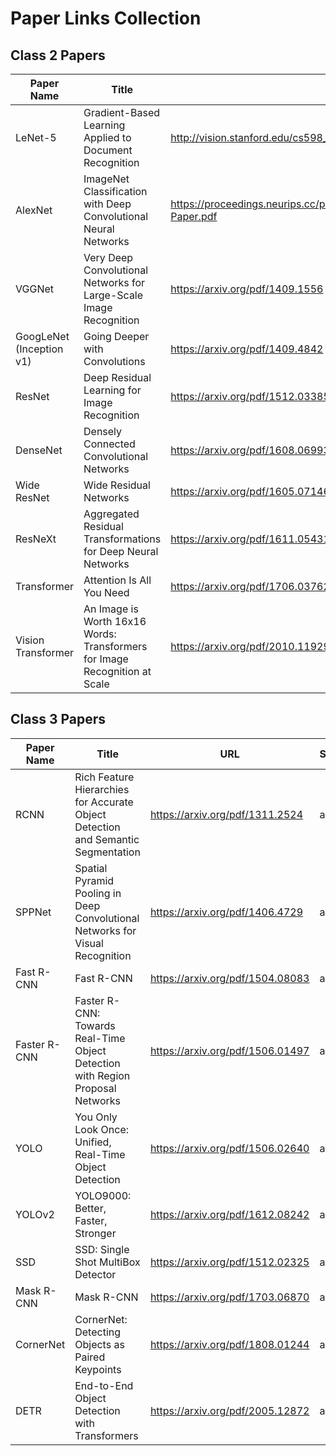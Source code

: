 # Paper Links Collection

## Class 2 Papers

| Paper Name | Title | URL | Source |
|------------|-------|-----|--------|
| LeNet-5 | Gradient-Based Learning Applied to Document Recognition | http://vision.stanford.edu/cs598_spring07/papers/Lecun98.pdf | Stanford University (Not available on arXiv) |
| AlexNet | ImageNet Classification with Deep Convolutional Neural Networks | https://proceedings.neurips.cc/paper_files/paper/2012/file/c399862d3b9d6b76c8436e924a68c45b-Paper.pdf | NeurIPS Proceedings (Not available on arXiv) |
| VGGNet | Very Deep Convolutional Networks for Large-Scale Image Recognition | https://arxiv.org/pdf/1409.1556 | arXiv |
| GoogLeNet (Inception v1) | Going Deeper with Convolutions | https://arxiv.org/pdf/1409.4842 | arXiv |
| ResNet | Deep Residual Learning for Image Recognition | https://arxiv.org/pdf/1512.03385 | arXiv |
| DenseNet | Densely Connected Convolutional Networks | https://arxiv.org/pdf/1608.06993 | arXiv |
| Wide ResNet | Wide Residual Networks | https://arxiv.org/pdf/1605.07146 | arXiv |
| ResNeXt | Aggregated Residual Transformations for Deep Neural Networks | https://arxiv.org/pdf/1611.05431 | arXiv |
| Transformer | Attention Is All You Need | https://arxiv.org/pdf/1706.03762 | arXiv |
| Vision Transformer | An Image is Worth 16x16 Words: Transformers for Image Recognition at Scale | https://arxiv.org/pdf/2010.11929 | arXiv |

## Class 3 Papers

| Paper Name | Title | URL | Source |
|------------|-------|-----|--------|
| RCNN | Rich Feature Hierarchies for Accurate Object Detection and Semantic Segmentation | https://arxiv.org/pdf/1311.2524 | arXiv |
| SPPNet | Spatial Pyramid Pooling in Deep Convolutional Networks for Visual Recognition | https://arxiv.org/pdf/1406.4729 | arXiv |
| Fast R-CNN | Fast R-CNN | https://arxiv.org/pdf/1504.08083 | arXiv |
| Faster R-CNN | Faster R-CNN: Towards Real-Time Object Detection with Region Proposal Networks | https://arxiv.org/pdf/1506.01497 | arXiv |
| YOLO | You Only Look Once: Unified, Real-Time Object Detection | https://arxiv.org/pdf/1506.02640 | arXiv |
| YOLOv2 | YOLO9000: Better, Faster, Stronger | https://arxiv.org/pdf/1612.08242 | arXiv |
| SSD | SSD: Single Shot MultiBox Detector | https://arxiv.org/pdf/1512.02325 | arXiv |
| Mask R-CNN | Mask R-CNN | https://arxiv.org/pdf/1703.06870 | arXiv |
| CornerNet | CornerNet: Detecting Objects as Paired Keypoints | https://arxiv.org/pdf/1808.01244 | arXiv |
| DETR | End-to-End Object Detection with Transformers | https://arxiv.org/pdf/2005.12872 | arXiv |
